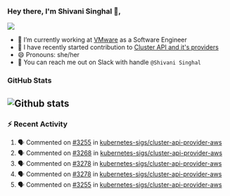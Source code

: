 ### Hey there, I'm Shivani Singhal 👋, 
![](https://komarev.com/ghpvc/?username=shivi28&color=green)

- 🔭 I’m currently working at [VMware](https://tanzu.vmware.com/) as a Software Engineer
- 👯 I have recently started contribution to [Cluster API and it's providers](https://github.com/kubernetes-sigs/cluster-api)
- 😄 Pronouns: she/her
- 💞️ You can reach me out on Slack with handle `@Shivani Singhal` 


### GitHub Stats

![Github stats](https://github-readme-stats.vercel.app/api?username=shivi28&count_private=true&show_icons=true&theme=dark&include_all_commits=true)
---

### :zap: Recent Activity

<!--START_SECTION:activity-->
1. 🗣 Commented on [#3255](https://github.com/kubernetes-sigs/cluster-api-provider-aws/issues/3255) in [kubernetes-sigs/cluster-api-provider-aws](https://github.com/kubernetes-sigs/cluster-api-provider-aws)
2. 🗣 Commented on [#3268](https://github.com/kubernetes-sigs/cluster-api-provider-aws/issues/3268) in [kubernetes-sigs/cluster-api-provider-aws](https://github.com/kubernetes-sigs/cluster-api-provider-aws)
3. 🗣 Commented on [#3278](https://github.com/kubernetes-sigs/cluster-api-provider-aws/issues/3278) in [kubernetes-sigs/cluster-api-provider-aws](https://github.com/kubernetes-sigs/cluster-api-provider-aws)
4. 🗣 Commented on [#3278](https://github.com/kubernetes-sigs/cluster-api-provider-aws/issues/3278) in [kubernetes-sigs/cluster-api-provider-aws](https://github.com/kubernetes-sigs/cluster-api-provider-aws)
5. 🗣 Commented on [#3255](https://github.com/kubernetes-sigs/cluster-api-provider-aws/issues/3255) in [kubernetes-sigs/cluster-api-provider-aws](https://github.com/kubernetes-sigs/cluster-api-provider-aws)
<!--END_SECTION:activity-->

